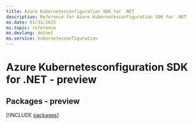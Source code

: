 ```yaml
---
title: Azure Kubernetesconfiguration SDK for .NET
description: Reference for Azure Kubernetesconfiguration SDK for .NET
ms.date: 01/31/2025
ms.topic: reference
ms.devlang: dotnet
ms.service: kubernetesconfiguration
---
```

# Azure Kubernetesconfiguration SDK for .NET - preview
## Packages - preview
[!INCLUDE [packages](kubernetesconfiguration-index.md)]